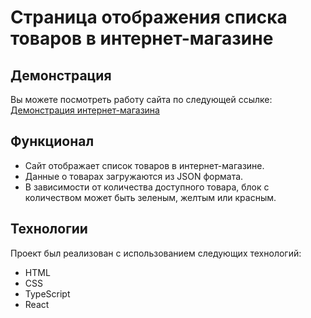 # Страница отображения списка товаров в интернет-магазине

## Демонстрация

Вы можете посмотреть работу сайта по следующей ссылке: [Демонстрация интернет-магазина](https://nikamurs.github.io/listing/)

## Функционал

- Сайт отображает список товаров в интернет-магазине.
- Данные о товарах загружаются из JSON формата.
- В зависимости от количества доступного товара, блок с количеством может быть зеленым, желтым или красным.

## Технологии
Проект был реализован с использованием следующих технологий:
- HTML
- CSS
- TypeScript
- React
